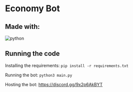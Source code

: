 # Economy Bot

## Made with:

![python](https://img.shields.io/badge/PYTHON-4B8BBE?logo=PYTHON&logoColor=fff&style=for-the-badge)

## Running the code

Installing the requirements: `pip install -r requirements.txt`

Running the bot: `python3 main.py`

Hosting the bot: https://discord.gg/9x2p6AkBYT
